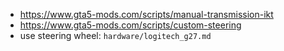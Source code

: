 - https://www.gta5-mods.com/scripts/manual-transmission-ikt
- https://www.gta5-mods.com/scripts/custom-steering
- use steering wheel: `hardware/logitech_g27.md`